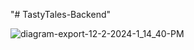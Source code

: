 "# TastyTales-Backend" 


![diagram-export-12-2-2024-1_14_40-PM](https://github.com/user-attachments/assets/abe04d52-4d94-4cad-9bc7-fdd132b61ff1)
